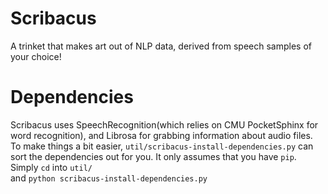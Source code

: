 # Scribacus
A trinket that makes art out of NLP data, derived from speech samples of your choice! 

# Dependencies

Scribacus uses SpeechRecognition(which relies on CMU PocketSphinx for word recognition), and Librosa for grabbing information about audio files.\
To make things a bit easier, `util/scribacus-install-dependencies.py` can sort the dependencies out for you. It only assumes that you have `pip`.\
Simply `cd` into `util/`\
and `python scribacus-install-dependencies.py`
